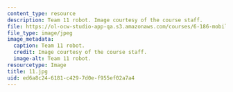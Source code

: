 ```yaml
---
content_type: resource
description: Team 11 robot. Image courtesy of the course staff.
file: https://ol-ocw-studio-app-qa.s3.amazonaws.com/courses/6-186-mobile-autonomous-systems-laboratory-january-iap-2005/ed6a8c246181c4297d0ef955ef02a7a4_11.jpg
file_type: image/jpeg
image_metadata:
  caption: Team 11 robot.
  credit: Image courtesy of the course staff.
  image-alt: Team 11 robot.
resourcetype: Image
title: 11.jpg
uid: ed6a8c24-6181-c429-7d0e-f955ef02a7a4
---
```

